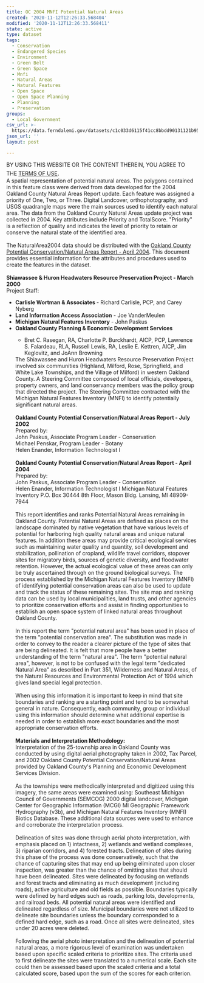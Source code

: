```yaml
---
title: OC 2004 MNFI Potential Natural Areas
created: '2020-11-12T12:26:33.568404'
modified: '2020-11-12T12:26:33.568411'
state: active
type: dataset
tags:
  - Conservation
  - Endangered Species
  - Environment
  - Green Belt
  - Green Space
  - Mnfi
  - Natural Areas
  - Natural Features
  - Open Space
  - Open Space Planning
  - Planning
  - Preservation
groups:
  - Local Government
csv_url: >-
  https://data.ferndalemi.gov/datasets/c1c033d6115f41cc8bbdd90131121b95_0.csv?outSR=%7B%22latestWkid%22%3A3857%2C%22wkid%22%3A102100%7D
json_url: ''
layout: post

---
```

BY USING THIS WEBSITE OR THE CONTENT THEREIN, YOU AGREE TO THE <u><a href='https://www.oakgov.com/open-data-terms'>TERMS OF USE</a></u><span style='font-family: &quot;Avenir Next W01&quot;, &quot;Avenir Next W00&quot;, &quot;Avenir Next&quot;, Avenir, &quot;Helvetica Neue&quot;, Helvetica, Arial, sans-serif; font-size: 17px;'>. </span><br />A spatial representation of potential natural areas. The polygons 
contained in this feature class were derived from data developed for the
 2004 Oakland County Natural Areas Report update. Each feature was 
assigned a priority of One, Two, or Three. Digital Landcover, 
orthophotography, and USGS quadrangle maps were the main sources used to
 identify each natural area. The data from the Oakland County Natural 
Areas update project was collected in 2004. Key attributes include 
Priority and TotalScore. &quot;Priority&quot; is a reflection of quality and 
indicates the level of priority to retain or conserve the natural state 
of the identified area.<br /><br />The NaturalArea2004 data should be distributed with the <a href='https://mnfi.anr.msu.edu/reports/2004-26-Oakland-County-2004-Natural-Areas-Report.pdf' target='_blank'>Oakland County Potential Conservation/Natural Areas Report - April 2004</a>. This document provides essential information for the attributes and procedures used to create the features in the dataset. <br /><br /><span style='font-weight: bold;'>Shiawassee &amp; Huron Headwaters Resource Preservation Project - March 2000 </span><br />Project Staff: <br /><ul><li><span style='font-weight: bold;'>Carlisle Wortman &amp; Associates </span>- Richard Carlisle, PCP, and Carey Nyberg </li><li><span style='font-weight: bold;'>Land Information Access Association</span> - Joe VanderMeulen </li><li><span style='font-weight: bold;'>Michigan Natural Features Inventory</span> - John Paskus </li><li><span style='font-weight: bold;'>Oakland County Planning &amp; Economic Development Services</span>
 - Bret C. Rasegan, RA, Charlotte P. Burckhardt, AICP, PCP, Lawrence S. 
Falardeau, RLA, Russell Lewis, RA, Leslie E. Kettren, AICP, Jim 
Keglovitz, and JoAnn Browning </li></ul>The Shiawassee and Huron 
Headwaters Resource Preservation Project involved six communities 
(Highland, Milford, Rose, Springfield, and White Lake Townships, and the
 Village of Milford) in western Oakland County. A Steering Committee 
composed of local officials, developers, property owners, and land 
conservancy members was the policy group that directed the project. The 
Steering Committee contracted with the Michigan Natural Features 
Inventory (MNFI) to identify potentially significant natural areas. <br /><br /><span style='font-weight: bold;'>Oakland County Potential Conservation/Natural Areas Report - July 2002 </span><br />Prepared by: <br />John Paskus, Associate Program Leader - Conservation <br />Michael Penskar, Program Leader - Botany <br />Helen Enander, Information Technologist I <br /><br /><span style='font-weight: bold;'>Oakland County Potential Conservation/Natural Areas Report - April 2004 </span><br />Prepared by: <br />John Paskus, Associate Program Leader - Conservation <br />Helen
 Enander, Information Technologist I Michigan Natural Features Inventory
 P.O. Box 30444 8th Floor, Mason Bldg. Lansing, MI 48909-7944 <br /><br />This
 report identifies and ranks Potential Natural Areas remaining in 
Oakland County. Potential Natural Areas are defined as places on the 
landscape dominated by native vegetation that have various levels of 
potential for harboring high quality natural areas and unique natural 
features. In addition these areas may provide critical ecological 
services such as maintaining water quality and quantity, soil 
development and stabilization, pollination of cropland, wildlife travel 
corridors, stopover sites for migratory birds, sources of genetic 
diversity, and floodwater retention. However, the actual ecological 
value of these areas can only be truly ascertained through on the ground
 biological surveys. The process established by the Michigan Natural 
Features Inventory (MNFI) of identifying potential conservation areas 
can also be used to update and track the status of these remaining 
sites. The site map and ranking data can be used by local 
municipalities, land trusts, and other agencies to prioritize 
conservation efforts and assist in finding opportunities to establish an
 open space system of linked natural areas throughout Oakland County. <br /><br />In
 this report the term &quot;potential natural area&quot; has been used in place of
 the term &quot;potential conservation area&quot;. The substitution was made in 
order to convey to the reader a clearer picture of the type of sites 
that are being delineated. It is felt that more people have a better 
understanding of the term &quot;natural area&quot;. The term &quot;potential natural 
area&quot;, however, is not to be confused with the legal term &quot;dedicated 
Natural Area&quot; as described in Part 351, Wilderness and Natural Areas, of
 the Natural Resources and Environmental Protection Act of 1994 which 
gives land special legal protection.<br /><br />When using this information 
it is important to keep in mind that site boundaries and ranking are a 
starting point and tend to be somewhat general in nature. Consequently, 
each community, group or individual using this information should 
determine what additional expertise is needed in order to establish more
 exact boundaries and the most appropriate conservation efforts. <br /><br /><span style='font-weight: bold;'>Materials and Interpretation Methodology: </span><br />Interpretation
 of the 25-township area in Oakland County was conducted by using 
digital aerial photography taken in 2002, Tax Parcel, and 2002 Oakland 
County Potential Conservation/Natural Areas provided by Oakland County's
 Planning and Economic Development Services Division. <br /><br />As the 
townships were methodically interpreted and digitized using this 
imagery, the same areas were examined using: Southeast Michigan Council 
of Governments (SEMCOG) 2000 digital landcover, Michigan Center for 
Geographic Information (MCGI) MI Geographic Framework Hydrography (v3b),
 and Michigan Natural Features Inventory (MNFI) Biotics Database. These 
additional data sources were used to enhance and corroborate the 
interpretation process. <br /><br />Delineation of sites was done through 
aerial photo interpretation, with emphasis placed on 1) intactness, 2) 
wetlands and wetland complexes, 3) riparian corridors, and 4) forested 
tracts. Delineation of sites during this phase of the process was done 
conservatively, such that the chance of capturing sites that may end up 
being eliminated upon closer inspection, was greater than the chance of 
omitting sites that should have been delineated. Sites were delineated 
by focusing on wetlands and forest tracts and eliminating as much 
development (including roads), active agriculture and old fields as 
possible. Boundaries typically were defined by hard edges such as roads,
 parking lots, developments, and railroad beds. All potential natural 
areas were identified and delineated regardless of size. Municipal 
boundaries were not utilized to delineate site boundaries unless the 
boundary corresponded to a defined hard edge, such as a road. Once all 
sites were delineated, sites under 20 acres were deleted. <br /><br />Following
 the aerial photo interpretation and the delineation of potential 
natural areas, a more rigorous level of examination was undertaken based
 upon specific scaled criteria to prioritize sites. The criteria used to
 first delineate the sites were translated to a numerical scale. Each 
site could then be assessed based upon the scaled criteria and a total 
calculated score, based upon the sum of the scores for each criterion.
